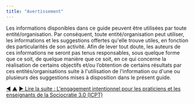 ```yaml
---
title: "Avertissement"
---
```



Les informations disponibles dans ce guide peuvent être utilisées par toute entité/organisation. Par conséquent, toute entité/organisation peut utiliser, les informations et les suggestions offertes qu'elle trouve utiles, en fonction des particularités de son activité. Afin de lever tout doute, les auteurs de ces informations ne seront pas tenus responsables, sous quelque forme que ce soit, de quelque manière que ce soit, en ce qui concerne la réalisation de certains objectifs et/ou l’obtention de certains résultats par ces entités/organisations suite à l'utilisation de l'information ou d'une ou plusieurs des suggestions mises à disposition dans le présent guide.


<div class="bottom-nav">
<a href="license.html" title="Retour à : Licence">◀</a> <a href="appendix.html" title="Remonter: Annexe">▲</a> <a href="icpt.html" title="">▶ Lire la suite : L&apos;engagement intentionnel pour les praticiens et les enseignants de la Sociocratie 3.0 (ICPT)</a>
</div>


<script type="text/javascript">
Mousetrap.bind('g n', function() {
    window.location.href = 'icpt.html';
    return false;
});
</script>

